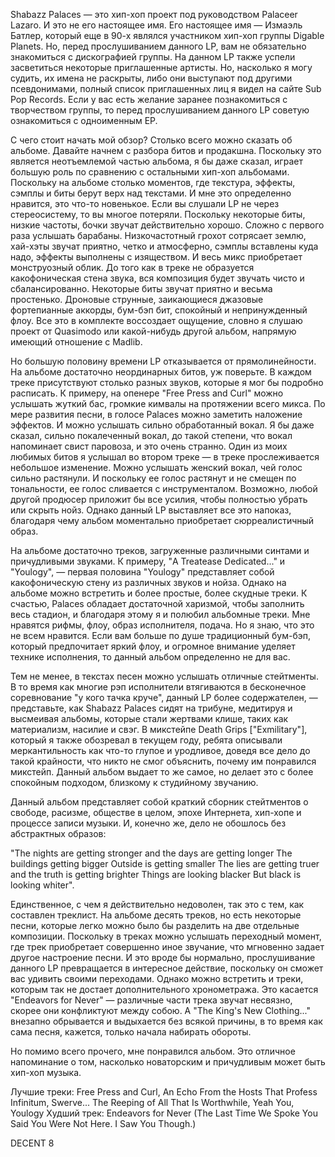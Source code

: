 Shabazz Palaces — это хип-хоп проект под руководством Palaceer Lazaro. И это не его настоящее имя. Его настоящее имя — Измаэль Батлер, который еще в 90-х являлся участником хип-хоп группы Digable Planets. Но, перед прослушиванием данного LP, вам не обязательно знакомиться с дискографией группы. На данном LP также успели засветиться некоторые приглашенные артисты. Но, насколько я могу судить, их имена не раскрыты, либо они выступают под другими псевдонимами, полный список приглашенных лиц я видел на сайте Sub Pop Records. Если у вас есть желание заранее познакомиться с творчеством группы, то перед прослушиванием данного LP советую ознакомиться с одноименным EP.

С чего стоит начать мой обзор? Столько всего можно сказать об альбоме. Давайте начнем с разбора битов и продакшна. Поскольку это является неотъемлемой частью альбома, я бы даже сказал, играет большую роль по сравнению с остальными хип-хоп альбомами. Поскольку на альбоме столько моментов, где текстура, эффекты, сэмплы и биты берут верх над текстами. И мне это определенно нравится, это что-то новенькое. Если вы слушали LP не через стереосистему, то вы многое потеряли. Поскольку некоторые биты, низкие частоты, бочки звучат действительно хорошо. Сложно с первого раза услышать барабаны. Низкочастотный грохот сотрясает землю, хай-хэты звучат приятно, четко и атмосферно, сэмплы вставлены куда надо, эффекты выполнены с изяществом. И весь микс приобретает монструозный облик. До того как в треке не образуется какофоническая стена звука, вся композиция будет звучать чисто и сбалансированно. Некоторые биты звучат приятно и весьма простенько. Дроновые струнные, заикающиеся джазовые фортепианные аккорды, бум-бэп бит, спокойный и непринужденный флоу. Все это в комплекте воссоздает ощущение, словно я слушаю проект от Quasimodo или какой-нибудь другой альбом, напрямую имеющий отношение с Madlib.

Но большую половину времени LP отказывается от прямолинейности. На альбоме достаточно неординарных битов, уж поверьте. В каждом треке присутствуют столько разных звуков, которые я мог бы подробно расписать. К примеру, на опенере "Free Press and Curl" можно услышать жуткий бас, громкие кимвалы на протяжении всего микса. По мере развития песни, в голосе Palaces можно заметить наложение эффектов. И можно услышать сильно обработанный вокал. Я бы даже сказал, сильно покалеченный вокал, до такой степени, что вокал напоминает свист паровоза, и это очень странно. Один из моих любимых битов я услышал во втором треке — в треке прослеживается небольшое изменение. Можно услышать женский вокал, чей голос сильно растянули. И поскольку ее голос растянут и не смещен по тональности, ее голос сливается с инструменталом. Возможно, любой другой продюсер приложит бы все усилия, чтобы полностью убрать или скрыть нойз. Однако данный LP выставляет все это напоказ, благодаря чему альбом моментально приобретает сюрреалистичный образ.

На альбоме достаточно треков, загруженные различными синтами и причудливыми звуками. К примеру, "A Treatease Dedicated..." и "Youlogy", — первая половина "Youlogy" представляет собой какофоническую стену из различных звуков и нойза. Однако на альбоме можно встретить и более простые, более скудные треки. К счастью, Palaces обладает достаточной харизмой, чтобы заполнить весь стадион, и благодаря этому я и полюбил альбомные треки. Мне нравятся рифмы, флоу, образ исполнителя, подача. Но я знаю, что это не всем нравится. Если вам больше по душе традиционный бум-бэп, который предпочитает яркий флоу, и огромное внимание уделяет технике исполнения, то данный альбом определенно не для вас.

Тем не менее, в текстах песен можно услышать отличные стейтменты. В то время как многие рэп исполнители втягиваются в бесконечное соревнование "у кого тачка круче", данный LP более содержателен, — представьте, как Shabazz Palaces сидят на трибуне, медитируя и высмеивая альбомы, которые стали жертвами клише, таких как материализм, насилие и свэг. В микстейпе Death Grips ["Exmilitary"], который я также обозревал в текущем году, ребята описывали меркантильность как что-то глупое и уродливое, доведя все дело до такой крайности, что никто не смог объяснить, почему им понравился микстейп. Данный альбом выдает то же самое, но делает это с более спокойным подходом, близкому к студийному звучанию.

Данный альбом представляет собой краткий сборник стейтментов о свободе, расизме, обществе в целом, эпохе Интернета, хип-хопе и процессе записи музыки. И, конечно же, дело не обошлось без абстрактных образов:

"The nights are getting stronger and the days are getting longer
The buildings getting bigger
Outside is getting smaller
The lies are getting truer and the truth is getting brighter
Things are looking blacker
But black is looking whiter".

Единственное, с чем я действительно недоволен, так это с тем, как составлен треклист. На альбоме десять треков, но есть некоторые песни, которые легко можно было бы разделить на две отдельные композиции. Поскольку в треках можно услышать переходный момент, где трек приобретает совершенно иное звучание, что мгновенно задает другое настроение песни. И это вроде бы нормально, прослушивание данного LP превращается в интересное действие, поскольку он сможет вас удивить своими переходами. Однако можно встретить и треки, которым так не достает дополнительного хронометража. Это касается "Endeavors for Never" — различные части трека звучат несвязно, скорее они конфликтуют между собою. А "The King's New Clothing..." внезапно обрывается и выдыхается без всякой причины, в то время как сама песня, кажется, только начала набирать обороты.

Но помимо всего прочего, мне понравился альбом. Это отличное напоминание о том, насколько новаторским и причудливым может быть хип-хоп музыка.

Лучшие треки: Free Press and Curl, An Echo From the Hosts That Profess Infinitum, Swerve... The Reeping of All That Is Worthwhile, Yeah You, Youlogy
Худший трек: Endeavors for Never (The Last Time We Spoke You Said You Were Not Here. I Saw You Though.)

DECENT 8
